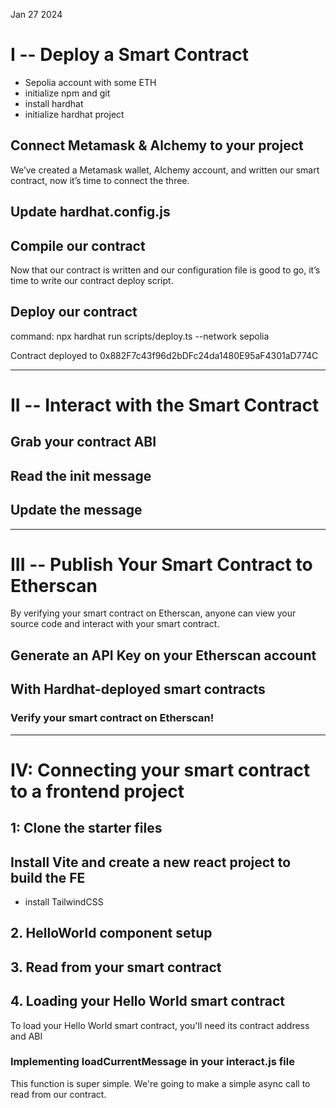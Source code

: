 Jan 27 2024

# I -- Deploy a Smart Contract

- Sepolia account with some ETH
- initialize npm and git
- install hardhat
- initialize hardhat project



## Connect Metamask & Alchemy to your project

We’ve created a Metamask wallet, Alchemy account, and written our smart contract, now it’s time to connect the three.

## Update hardhat.config.js

## Compile our contract

Now that our contract is written and our configuration file is good to go, it’s time to write our contract deploy script.

## Deploy our contract

command: npx hardhat run scripts/deploy.ts --network sepolia

Contract deployed to 0x882F7c43f96d2bDFc24da1480E95aF4301aD774C

------------------------------------------------------------------------------------------------------------------------

# II -- Interact with the Smart Contract

## Grab your contract ABI

## Read the init message

## Update the message

---------------------------------------------------------------------------------------------------------------------------

# III -- Publish  Your Smart Contract to Etherscan

By verifying your smart contract on Etherscan, anyone can view your source code and interact with your smart contract.

## Generate an API Key on your Etherscan account

## With Hardhat-deployed smart contracts

### Verify your smart contract on Etherscan!

----------------------------------------------------------------------------------------------------------------------------

# IV: Connecting your smart contract to a frontend project

## 1: Clone the starter files

## Install Vite and create a new react project to build the FE

- install TailwindCSS

## 2. HelloWorld component setup

## 3. Read from your smart contract

## 4. Loading your Hello World smart contract

To load your Hello World smart contract, you'll need its contract address and ABI

### Implementing loadCurrentMessage in your interact.js file

This function is super simple. We're going to make a simple async call to read from our contract. 

